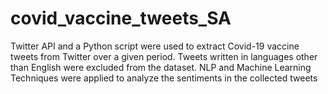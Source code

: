 # covid_vaccine_tweets_SA
Twitter API and a Python script were used to extract Covid-19 vaccine tweets from Twitter over a given period. Tweets written in languages other than English were excluded from the dataset. NLP and Machine Learning Techniques were applied to analyze the sentiments in the collected tweets
